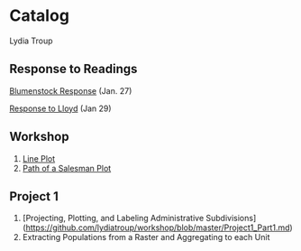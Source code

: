 # Catalog

Lydia Troup

## Response to Readings
[Blumenstock Response](https://github.com/lydiatroup/workshop/blob/master/blumenstock.md) (Jan. 27)

[Response to Lloyd](https://github.com/lydiatroup/workshop/blob/master/Lloyd.md) (Jan 29)

## Workshop

1. [Line Plot](https://github.com/lydiatroup/workshop/blob/master/plot2.png)
2. [Path of a Salesman Plot](https://github.com/lydiatroup/workshop/blob/master/7homes_plot.png)

## Project 1
1. [Projecting, Plotting, and Labeling Administrative Subdivisions] (https://github.com/lydiatroup/workshop/blob/master/Project1_Part1.md)
2. Extracting Populations from a Raster and Aggregating to each Unit
